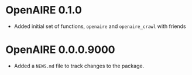 # OpenAIRE 0.1.0

* Added initial set of functions, `openaire` and `openaire_crawl` with friends

# OpenAIRE 0.0.0.9000

* Added a `NEWS.md` file to track changes to the package.
